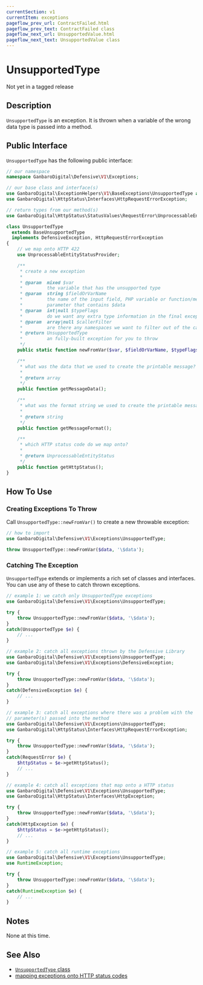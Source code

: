 ```yaml
---
currentSection: v1
currentItem: exceptions
pageflow_prev_url: ContractFailed.html
pageflow_prev_text: ContractFailed class
pageflow_next_url: UnsupportedValue.html
pageflow_next_text: UnsupportedValue class
---
```


# UnsupportedType

<div class="callout warning" markdown="1">
Not yet in a tagged release
</div>

## Description

`UnsupportedType` is an exception. It is thrown when a variable of the wrong data type is passed into a method.

## Public Interface

`UnsupportedType` has the following public interface:

```php
// our namespace
namespace GanbaroDigital\Defensive\V1\Exceptions;

// our base class and interface(s)
use GanbaroDigital\ExceptionHelpers\V1\BaseExceptions\UnsupportedType as BaseUnsupportedType;
use GanbaroDigital\HttpStatus\Interfaces\HttpRequestErrorException;

// return types from our method(s)
use GanbaroDigital\HttpStatus\StatusValues\RequestError\UnprocessableEntityStatus;

class UnsupportedType
  extends BaseUnsupportedType
  implements DefensiveException, HttpRequestErrorException
{
    // we map onto HTTP 422
    use UnprocessableEntityStatusProvider;

    /**
     * create a new exception
     *
     * @param  mixed $var
     *         the variable that has the unsupported type
     * @param  string $fieldOrVarName
     *         the name of the input field, PHP variable or function/method
     *         parameter that contains $data
     * @param  int|null $typeFlags
     *         do we want any extra type information in the final exception message?
     * @param  array|null $callerFilter
     *         are there any namespaces we want to filter out of the call stack?
     * @return UnsupportedType
     *         an fully-built exception for you to throw
     */
    public static function newFromVar($var, $fieldOrVarName, $typeFlags = null, $callerFilter = null);

    /**
     * what was the data that we used to create the printable message?
     *
     * @return array
     */
    public function getMessageData();

    /**
     * what was the format string we used to create the printable message?
     *
     * @return string
     */
    public function getMessageFormat();

    /**
     * which HTTP status code do we map onto?
     *
     * @return UnprocessableEntityStatus
     */
    public function getHttpStatus();
}

```

## How To Use

### Creating Exceptions To Throw

Call `UnsupportedType::newFromVar()` to create a new throwable exception:

```php
// how to import
use GanbaroDigital\Defensive\V1\Exceptions\UnsupportedType;

throw UnsupportedType::newFromVar($data, '\$data');
```

### Catching The Exception

`UnsupportedType` extends or implements a rich set of classes and interfaces. You can use any of these to catch thrown exceptions.

```php
// example 1: we catch only UnsupportedType exceptions
use GanbaroDigital\Defensive\V1\Exceptions\UnsupportedType;

try {
    throw UnsupportedType::newFromVar($data, '\$data');
}
catch(UnsupportedType $e) {
    // ...
}
```

```php
// example 2: catch all exceptions thrown by the Defensive Library
use GanbaroDigital\Defensive\V1\Exceptions\UnsupportedType;
use GanbaroDigital\Defensive\V1\Exceptions\DefensiveException;

try {
    throw UnsupportedType::newFromVar($data, '\$data');
}
catch(DefensiveException $e) {
    // ...
}
```

```php
// example 3: catch all exceptions where there was a problem with the
// parameter(s) passed into the method
use GanbaroDigital\Defensive\V1\Exceptions\UnsupportedType;
use GanbaroDigital\HttpStatus\Interfaces\HttpRequestErrorException;

try {
    throw UnsupportedType::newFromVar($data, '\$data');
}
catch(RequestError $e) {
    $httpStatus = $e->getHttpStatus();
    // ...
}
```

```php
// example 4: catch all exceptions that map onto a HTTP status
use GanbaroDigital\Defensive\V1\Exceptions\UnsupportedType;
use GanbaroDigital\HttpStatus\Interfaces\HttpException;

try {
    throw UnsupportedType::newFromVar($data, '\$data');
}
catch(HttpException $e) {
    $httpStatus = $e->getHttpStatus();
    // ...
}
```

```php
// example 5: catch all runtime exceptions
use GanbaroDigital\Defensive\V1\Exceptions\UnsupportedType;
use RuntimeException;

try {
    throw UnsupportedType::newFromVar($data, '\$data');
}
catch(RuntimeException $e) {
    // ...
}
```

## Notes

None at this time.

## See Also

* [`UnsupportedType` class](http://ganbarodigital.github.io/php-mv-exception-helpers/V1/BaseExceptions/UnsupportedType.html)
* [mapping exceptions onto HTTP status codes](http://ganbarodigital.github.io/php-http-status/usage/http-exceptions.html)
